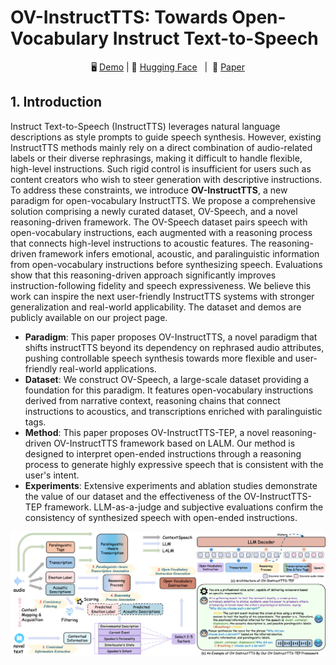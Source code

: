# OV-InstructTTS: Towards Open-Vocabulary Instruct Text-to-Speech

<p align="center">
        &nbsp&nbsp🖥️ <a href="https://y-ren16.github.io/OV-InstructTTS">Demo</a> | 🤗 <a href="https://huggingface.co/y-ren16/OVSpeech">Hugging Face</a>&nbsp&nbsp |&nbsp&nbsp📑 <a href="https://arxiv.org/pdf/2510.00000">Paper</a>&nbsp&nbsp
<br>

## 1. Introduction

Instruct Text-to-Speech (InstructTTS) leverages natural language descriptions as style prompts to guide speech synthesis. However, existing InstructTTS methods mainly rely on a direct combination of audio-related labels or their diverse rephrasings, making it difficult to handle flexible, high-level instructions. Such rigid control is insufficient for users such as content creators who wish to steer generation with descriptive instructions. To address these constraints, we introduce **OV-InstructTTS**, a new paradigm for open-vocabulary InstructTTS. We propose a comprehensive solution comprising a newly curated dataset, OV-Speech, and a novel reasoning-driven framework. The OV-Speech dataset pairs speech with open-vocabulary instructions, each augmented with a reasoning process that connects high-level instructions to acoustic features. The reasoning-driven framework infers emotional, acoustic, and paralinguistic information from open-vocabulary instructions before synthesizing speech. Evaluations show that this reasoning-driven approach significantly improves instruction-following fidelity and speech expressiveness. We believe this work can inspire the next user-friendly InstructTTS systems with stronger generalization and real-world applicability. The dataset and demos are publicly available on our project page.

- **Paradigm**: This paper proposes OV-InstructTTS, a novel paradigm that shifts instructTTS beyond its dependency on rephrased audio attributes, pushing controllable speech synthesis towards more flexible and user-friendly real-world applications.
- **Dataset**: We construct OV-Speech, a large-scale dataset providing a foundation for this paradigm. It features open-vocabulary instructions derived from narrative context, reasoning chains that connect instructions to acoustics, and transcriptions enriched with paralinguistic tags.
- **Method**: This paper proposes OV-InstructTTS-TEP, a novel reasoning-driven OV-InstructTTS framework based on LALM. Our method is designed to interpret open-ended instructions through a reasoning process to generate highly expressive speech that is consistent with the user's intent.
- **Experiments**: Extensive experiments and ablation studies demonstrate the value of our dataset and the effectiveness of the OV-InstructTTS-TEP framework. LLM-as-a-judge and subjective evaluations confirm the consistency of synthesized speech with open-ended instructions.

<div align="center">
  <img src="assets/images/ov.png" alt="Architecture" width="800" />
</div>
